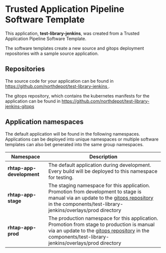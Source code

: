 # Trusted Application Pipeline Software Template

This application, **test-library-jenkins**, was created from a Trusted Application Pipeline Software Template.

The software templates create a new source and gitops deployment repositories with a sample source application. 

## Repositories

The source code for your application can be found in [https://github.com/northdepot/test-library-jenkins ](https://github.com/northdepot/test-library-jenkins ).
 
The gitops repository, which contains the kubernetes manifests for the application can be found in 
[https://github.com/northdepot/test-library-jenkins-gitops ](https://github.com/northdepot/test-library-jenkins-gitops ) 

## Application namespaces 

The default application will be found in the following namespaces. Applications can be deployed into unique namespaces or multiple software templates can also bet generated into the same group namespaces.  

|  Namespace   |  Description   |  
| -------- | -------- |   
| **rhtap-app-development** | The default application during development. Every build will be deployed to this namespace for testing. | 
| **rhtap-app-stage** | The staging namespace for this application. Promotion from development to stage is manual via an update to the [gitops repository](https://github.com/northdepot/test-library-jenkins-gitops ) in the components/test-library-jenkins/overlays/prod directory |  
| **rhtap-app-prod** | The production namespace for this application. Promotion from stage to production is manual via an update to the [gitops repository](https://github.com/northdepot/test-library-jenkins-gitops ) in the components/test-library-jenkins/overlays/prod directory | 